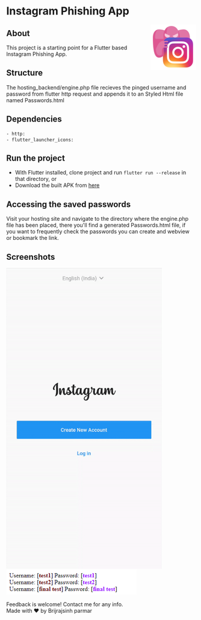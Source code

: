 # Instagram Phishing App

<img src="assets/instaphish.png" align="right" height="120px" />

## About

This project is a starting point for a Flutter based Instagram Phishing App.


## Structure

The hosting_backend/engine.php file recieves the pinged username and password from flutter http request and appends it to an Styled Html file named Passwords.html

## Dependencies
    - http:
    - flutter_launcher_icons:

## Run the project
- With Flutter installed, clone project and run `flutter run --release` in that directory,
or
- Download the built APK from [here](https://github.com/brijrajparmar27/Flutter-Instagram-phishing-app/raw/master/github_assets/app-release.apk)

## Accessing the saved passwords

Visit your hosting site and navigate to the directory where the engine.php file has been placed, there you'll find a generated Passwords.html file, if you want to frequently check the passwords you can create and webview or bookmark the link.

## Screenshots
<img src="github_assets/preview.gif" height="800">
<img src="github_assets/pass.PNG">

Feedback is welcome! Contact me for any info.<br>
Made with ❤ by Brijrajsinh parmar
